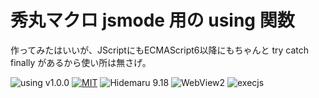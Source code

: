# 秀丸マクロ jsmode 用の using 関数

作ってみたはいいが、JScriptにもECMAScript6以降にもちゃんと try catch finally があるから使い所は無さげ。

![using v1.0.0](https://img.shields.io/badge/using-v1.0.0-6479ff.svg)
[![MIT](https://img.shields.io/badge/license-MIT-blue.svg?style=flat)](LICENSE)
![Hidemaru 9.18](https://img.shields.io/badge/Hidemaru-v9.18-6479ff.svg)
![WebView2](https://img.shields.io/badge/WebView2-OK-6479ff.svg)
![execjs](https://img.shields.io/badge/execjs-OK-6479ff.svg)

